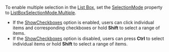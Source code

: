 To enable multiple selection in the [List Box](https://docs.devexpress.com/Blazor/DevExpress.Blazor.DxListBox-2), set the [SelectionMode](https://docs.devexpress.com/Blazor/DevExpress.Blazor.DxListBox-2.SelectionMode) property to [ListBoxSelectionMode.Multiple](https://docs.devexpress.com/Blazor/DevExpress.Blazor.DxListBox-2.SelectionMode).

*   If the [ShowCheckboxes](https://docs.devexpress.com/Blazor/DevExpress.Blazor.DxListBox-2.ShowCheckboxes) option is enabled, users can click individual items and corresponding checkboxes or hold **Shift** to select a range of items.
*   If the [ShowCheckboxes](https://docs.devexpress.com/Blazor/DevExpress.Blazor.DxListBox-2.ShowCheckboxes) option is disabled, users can press **Ctrl** to select individual items or hold **Shift** to select a range of items.
